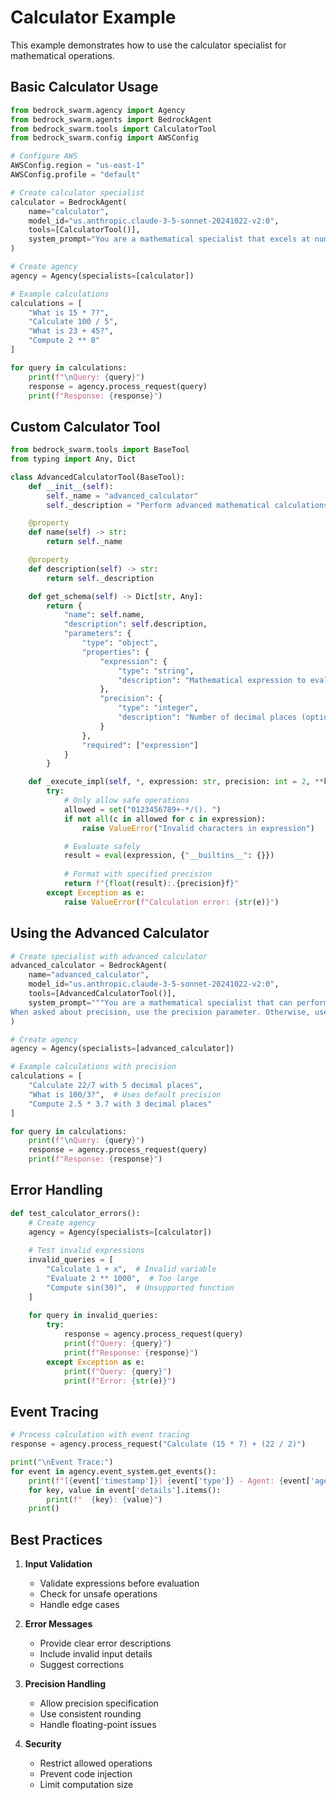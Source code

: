 # Calculator Example

This example demonstrates how to use the calculator specialist for mathematical operations.

## Basic Calculator Usage

```python
from bedrock_swarm.agency import Agency
from bedrock_swarm.agents import BedrockAgent
from bedrock_swarm.tools import CalculatorTool
from bedrock_swarm.config import AWSConfig

# Configure AWS
AWSConfig.region = "us-east-1"
AWSConfig.profile = "default"

# Create calculator specialist
calculator = BedrockAgent(
    name="calculator",
    model_id="us.anthropic.claude-3-5-sonnet-20241022-v2:0",
    tools=[CalculatorTool()],
    system_prompt="You are a mathematical specialist that excels at numerical calculations."
)

# Create agency
agency = Agency(specialists=[calculator])

# Example calculations
calculations = [
    "What is 15 * 7?",
    "Calculate 100 / 5",
    "What is 23 + 45?",
    "Compute 2 ** 8"
]

for query in calculations:
    print(f"\nQuery: {query}")
    response = agency.process_request(query)
    print(f"Response: {response}")
```

## Custom Calculator Tool

```python
from bedrock_swarm.tools import BaseTool
from typing import Any, Dict

class AdvancedCalculatorTool(BaseTool):
    def __init__(self):
        self._name = "advanced_calculator"
        self._description = "Perform advanced mathematical calculations"

    @property
    def name(self) -> str:
        return self._name

    @property
    def description(self) -> str:
        return self._description

    def get_schema(self) -> Dict[str, Any]:
        return {
            "name": self.name,
            "description": self.description,
            "parameters": {
                "type": "object",
                "properties": {
                    "expression": {
                        "type": "string",
                        "description": "Mathematical expression to evaluate"
                    },
                    "precision": {
                        "type": "integer",
                        "description": "Number of decimal places (optional)"
                    }
                },
                "required": ["expression"]
            }
        }

    def _execute_impl(self, *, expression: str, precision: int = 2, **kwargs) -> str:
        try:
            # Only allow safe operations
            allowed = set("0123456789+-*/(). ")
            if not all(c in allowed for c in expression):
                raise ValueError("Invalid characters in expression")

            # Evaluate safely
            result = eval(expression, {"__builtins__": {}})
            
            # Format with specified precision
            return f"{float(result):.{precision}f}"
        except Exception as e:
            raise ValueError(f"Calculation error: {str(e)}")
```

## Using the Advanced Calculator

```python
# Create specialist with advanced calculator
advanced_calculator = BedrockAgent(
    name="advanced_calculator",
    model_id="us.anthropic.claude-3-5-sonnet-20241022-v2:0",
    tools=[AdvancedCalculatorTool()],
    system_prompt="""You are a mathematical specialist that can perform calculations with specified precision.
When asked about precision, use the precision parameter. Otherwise, use default precision of 2 decimal places."""
)

# Create agency
agency = Agency(specialists=[advanced_calculator])

# Example calculations with precision
calculations = [
    "Calculate 22/7 with 5 decimal places",
    "What is 100/3?",  # Uses default precision
    "Compute 2.5 * 3.7 with 3 decimal places"
]

for query in calculations:
    print(f"\nQuery: {query}")
    response = agency.process_request(query)
    print(f"Response: {response}")
```

## Error Handling

```python
def test_calculator_errors():
    # Create agency
    agency = Agency(specialists=[calculator])
    
    # Test invalid expressions
    invalid_queries = [
        "Calculate 1 + x",  # Invalid variable
        "Evaluate 2 ** 1000",  # Too large
        "Compute sin(30)",  # Unsupported function
    ]
    
    for query in invalid_queries:
        try:
            response = agency.process_request(query)
            print(f"Query: {query}")
            print(f"Response: {response}")
        except Exception as e:
            print(f"Query: {query}")
            print(f"Error: {str(e)}")
```

## Event Tracing

```python
# Process calculation with event tracing
response = agency.process_request("Calculate (15 * 7) + (22 / 2)")

print("\nEvent Trace:")
for event in agency.event_system.get_events():
    print(f"[{event['timestamp']}] {event['type']} - Agent: {event['agent_name']}")
    for key, value in event['details'].items():
        print(f"  {key}: {value}")
    print()
```

## Best Practices

1. **Input Validation**
   - Validate expressions before evaluation
   - Check for unsafe operations
   - Handle edge cases

2. **Error Messages**
   - Provide clear error descriptions
   - Include invalid input details
   - Suggest corrections

3. **Precision Handling**
   - Allow precision specification
   - Use consistent rounding
   - Handle floating-point issues

4. **Security**
   - Restrict allowed operations
   - Prevent code injection
   - Limit computation size 